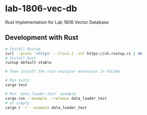 # lab-1806-vec-db

Rust Implementation for Lab 1806 Vector Database

## Development with Rust

```bash
# Install Rustup
curl --proto '=https' --tlsv1.2 -sSf https://sh.rustup.rs | sh
# Install Rust
rustup default stable

# Then install the rust-analyzer extension in VSCode.

# Run tests
cargo test

# Run `data_loader_test` example
cargo run --example --release data_loader_test
# or simply
cargo r -r --example data_loader_test
```
